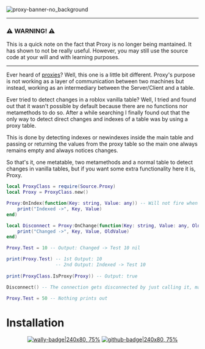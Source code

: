 ![proxy-banner-no_background](https://user-images.githubusercontent.com/36084202/148576482-a52bd673-dea5-414a-ac80-4108d55e4c4d.png)

---

### ⚠️ WARNING! ⚠️
This is a quick note on the fact that Proxy is no longer being mantained. It has shown to not be really useful. However, you may still use the source code at your will and with learning purposes.

---

Ever heard of [proxies](https://en.wikipedia.org/wiki/Proxy_server)? Well, this one is a little bit different. Proxy's purpose is not working as a layer of communication between two machines but instead, working as an intermediary between the Server/Client and a table.

Ever tried to detect changes in a roblox vanilla table? Well, I tried and found out that it wasn't possible by default because there are no functions nor metamethods to do so. After a while searching I finally found out that the only way to detect direct changes and indexes of a table was by using a proxy table. 

This is done by detecting indexes or newindexes inside the main table and passing or returning the values from the proxy table so the main one always remains empty and always notices changes. 

So that's it, one metatable, two metamethods and a normal table to detect changes in vanilla tables, but if you want some extra functionality here it is, Proxy.

```lua
local ProxyClass = require(Source.Proxy)
local Proxy = ProxyClass.new()

Proxy:OnIndex(function(Key: string, Value: any)) -- Will not fire when the key changes but when it is indexed (ex.: print)
    print("Indexed ->", Key, Value)
end)

local Disconnect = Proxy:OnChange(function(Key: string, Value: any, OldValue: any)
    print("Changed ->", Key, Value, OldValue)
end)

Proxy.Test = 10 -- Output: Changed -> Test 10 nil

print(Proxy.Test) -- 1st Output: 10
                  -- 2nd Output: Indexed -> Test 10
                  
print(ProxyClass.IsProxy(Proxy)) -- Output: true

Disconnect() -- The connection gets disconnected by just calling it, magic! Inspired by Fusion by Elttob

Proxy.Test = 50 -- Nothing prints out
```
# Installation
<div align="center">

[![wally-badge|240x80, 75%](https://user-images.githubusercontent.com/36084202/222930045-a4716c2d-0ac4-4010-8bd7-c184b31bd539.svg)](https://wally.run/package/flamenco687/roblox-proxy) [![github-badge|240x80, 75%](https://user-images.githubusercontent.com/36084202/222930062-baf235c6-a1a2-455c-b59f-bb3ef31cf7e7.svg)](https://github.com/flamenco687/Proxy/releases/tag/v3.1.1)

</div>
